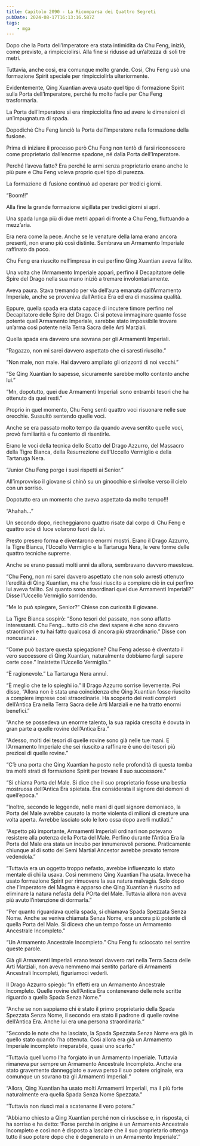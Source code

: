 ```yaml
---
title: Capitolo 2090 - La Ricomparsa dei Quattro Segreti
pubDate: 2024-08-17T16:13:16.587Z
tags:
    - mga
---
```





Dopo che la Porta dell’Imperatore era stata intimidita da Chu Feng, iniziò, come previsto, a rimpicciolirsi. Alla fine si ridusse ad un’altezza di soli tre metri.


Tuttavia, anche così, era comunque molto grande. Così, Chu Feng usò una formazione Spirit speciale per rimpicciolirla ulteriormente.


Evidentemente, Qing Xuantian aveva usato quel tipo di formazione Spirit sulla Porta dell’Imperatore, perché fu molto facile per Chu Feng trasformarla.


La Porta dell’Imperatore si era rimpicciolita fino ad avere le dimensioni di un’impugnatura di spada.


Dopodiché Chu Feng lanciò la Porta dell’Imperatore nella formazione della fusione.


Prima di iniziare il processo però Chu Feng non tentò di farsi riconoscere come proprietario dall’enorme spadone, né dalla Porta dell’Imperatore.


Perché l’aveva fatto? Era perché le armi senza proprietario erano anche le più pure e Chu Feng voleva proprio quel tipo di purezza.


La formazione di fusione continuò ad operare per tredici giorni.


“Boom!!”


Alla fine la grande formazione sigillata per tredici giorni si aprì.


Una spada lunga più di due metri apparì di fronte a Chu Feng, fluttuando a mezz’aria.


Era nera come la pece. Anche se le venature della lama erano ancora presenti, non erano più così distinte. Sembrava un Armamento Imperiale raffinato da poco.


Chu Feng era riuscito nell’impresa in cui perfino Qing Xuantian aveva fallito.


Una volta che l’Armamento Imperiale apparì, perfino il Decapitatore delle Spire del Drago nella sua mano iniziò a tremare involontariamente.


Aveva paura. Stava tremando per via dell’aura emanata dall’Armamento Imperiale, anche se proveniva dall’Antica Era ed era di massima qualità.


Eppure, quella spada era stata capace di incutere timore perfino nel Decapitatore delle Spire del Drago. Ci si poteva immaginare quanto fosse potente quell’Armamento Imperiale, sarebbe stato impossibile trovare un’arma così potente nella Terra Sacra delle Arti Marziali.


Quella spada era davvero una sovrana per gli Armamenti Imperiali.


“Ragazzo, non mi sarei davvero aspettato che ci saresti riuscito.”


“Non male, non male. Hai davvero ampliato gli orizzonti di noi vecchi.”


“Se Qing Xuantian lo sapesse, sicuramente sarebbe molto contento anche lui.”


“Mn, dopotutto, quei due Armamenti Imperiali sono entrambi tesori che ha ottenuto da quei resti.”


Proprio in quel momento, Chu Feng sentì quattro voci risuonare nelle sue orecchie. Sussultò sentendo quelle voci.


Anche se era passato molto tempo da quando aveva sentito quelle voci, provò familiarità e fu contento di risentirle.


Erano le voci della tecnica dello Scatto del Drago Azzurro, del Massacro della Tigre Bianca, della Resurrezione dell’Uccello Vermiglio e della Tartaruga Nera.


“Junior Chu Feng porge i suoi rispetti ai Senior.”


All’improvviso il giovane si chinò su un ginocchio e si rivolse verso il cielo con un sorriso.

Dopotutto era un momento che aveva aspettato da molto tempo!!!


“Ahahah…”


Un secondo dopo, riecheggiarono quattro risate dal corpo di Chu Feng e quattro scie di luce volarono fuori da lui.


Presto presero forma e diventarono enormi mostri. Erano il Drago Azzurro, la Tigre Bianca, l’Uccello Vermiglio e la Tartaruga Nera, le vere forme delle quattro tecniche supreme.


Anche se erano passati molti anni da allora, sembravano davvero maestose.

“Chu Feng, non mi sarei davvero aspettato che non solo avresti ottenuto l’eredità di Qing Xuantian, ma che fossi riuscito a compiere ciò in cui perfino lui aveva fallito. Sai quanto sono straordinari quei due Armamenti Imperiali?” Disse l’Uccello Vermiglio sorridendo.


“Me lo può spiegare, Senior?” Chiese con curiosità il giovane.

La Tigre Bianca sospirò: “Sono tesori del passato, non sono affatto interessanti. Chu Feng… tutto ciò che devi sapere è che sono davvero straordinari e tu hai fatto qualcosa di ancora più straordinario.” Disse con noncuranza.


“Come può bastare questa spiegazione? Chu Feng adesso è diventato il vero successore di Qing Xuantian, naturalmente dobbiamo fargli sapere certe cose.” Insistette l’Uccello Vermiglio.”

“È ragionevole.” La Tartaruga Nera annuì.


“È meglio che te lo spieghi io.” Il Drago Azzurro sorrise lievemente. Poi disse, “Allora non è stata una coincidenza che Qing Xuantian fosse riuscito a compiere imprese così straordinarie. Ha scoperto dei resti completi dell’Antica Era nella Terra Sacra delle Arti Marziali e ne ha tratto enormi benefici.”


“Anche se possedeva un enorme talento, la sua rapida crescita è dovuta in gran parte a quelle rovine dell’Antica Era.”

“Adesso, molti dei tesori di quelle rovine sono già nelle tue mani. E l’Armamento Imperiale che sei riuscito a raffinare è uno dei tesori più preziosi di quelle rovine.”

“C’è una porta che Qing Xuantian ha posto nelle profondità di questa tomba tra molti strati di formazione Spirit per trovare il suo successore.”

“Si chiama Porta del Male. Si dice che il suo proprietario fosse una bestia mostruosa dell’Antica Era spietata. Era considerata il signore dei demoni di quell’epoca.”


“Inoltre, secondo le leggende, nelle mani di quel signore demoniaco, la Porta del Male avrebbe causato la morte violenta di milioni di creature una volta aperta. Avrebbe lasciato solo le loro ossa dopo averli mutilati.”

“Aspetto più importante, Armamenti Imperiali ordinari non potevano resistere alla potenza della Porta del Male. Perfino durante l’Antica Era la Porta del Male era stata un incubo per innumerevoli persone. Praticamente chiunque al di sotto del Semi Martial Ancestor avrebbe provato terrore vedendola.”


“Tuttavia era un oggetto troppo nefasto, avrebbe influenzato lo stato mentale di chi la usava. Così nemmeno Qing Xuantian l’ha usata. Invece ha usato formazione Spirit per rimuovere la sua natura malvagia. Solo dopo che l’Imperatore del Magma è apparso che Qing Xuantian è riuscito ad eliminare la natura nefasta della POrta del Male. Tuttavia allora non aveva più avuto l’intenzione di dormarla.”


“Per quanto riguardava quella spada, si chiamava Spada Spezzata Senza Nome. Anche se veniva chiamata Senza Nome, era ancora più potente di quella Porta del Male. Si diceva che un tempo fosse un Armamento Ancestrale Incompleto.”


“Un Armamento Ancestrale Incompleto.” Chu Feng fu scioccato nel sentire queste parole.


Già gli Armamenti Imperiali erano tesori davvero rari nella Terra Sacra delle Arti Marziali, non aveva nemmeno mai sentito parlare di Armamenti Ancestrali Incompleti, figuriamoci vederli.


Il Drago Azzurro spiegò: “In effetti era un Armamento Ancestrale Incompleto. Quelle rovine dell’Antica Era contenevano delle note scritte riguardo a quella Spada Senza Nome.”


“Anche se non sappiamo chi è stato il primo proprietario della Spada Spezzata Senza Nome, il secondo era stato il padrone di quelle rovine dell’Antica Era. Anche lui era una persona straordinaria.”


“Secondo le note che ha lasciato, la Spada Spezzata Senza Nome era già in quello stato quando l’ha ottenuta. Così allora era già un Armamento Imperiale incompleto irreparabile, quasi uno scarto.”


“Tuttavia quell’uomo l’ha forgiato in un Armamento Imperiale. Tuttavia rimaneva pur sempre un Armamento Ancestrale Incompleto. Anche era stato gravemente danneggiato e aveva perso il suo potere originale, era comunque un sovrano tra gli Armamenti Imperiali.”


“Allora, Qing Xuantian ha usato molti Armamenti Imperiali, ma il più forte naturalmente era quella Spada Senza Nome Spezzata.”

“Tuttavia non riuscì mai a scatenarne il vero potere.”

“Abbiamo chiesto a Qing Xuantian perché non ci riuscisse e, in risposta, ci ha sorriso e ha detto: ‘Forse perché in origine è un Armamento Ancestrale Incompleto e così non è disposto a lasciare che il suo proprietario ottenga tutto il suo potere dopo che è degenerato in un Armamento Imperiale’.”

